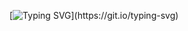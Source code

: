 [![Typing SVG](https://readme-typing-svg.demolab.com?font=Fira+Code&weight=300&size=22&pause=1000&color=ff00b7&background=FF15DA00&center=true&vCenter=true&width=835&lines=Um+pouco+sobre+mim!)](https://git.io/typing-svg)









